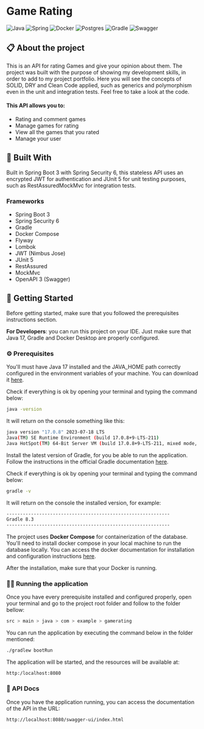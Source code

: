# Game Rating

![Java](https://img.shields.io/badge/java_17-%23ED8B00.svg?style=for-the-badge&logo=openjdk&logoColor=white)
![Spring](https://img.shields.io/badge/spring_boot_3-%236DB33F.svg?style=for-the-badge&logo=springboot&logoColor=white)
![Docker](https://img.shields.io/badge/docker_compose-%230db7ed.svg?style=for-the-badge&logo=docker&logoColor=white)
![Postgres](https://img.shields.io/badge/postgresql-%23316192.svg?style=for-the-badge&logo=postgresql&logoColor=white)
![Gradle](https://img.shields.io/badge/Gradle-02303A.svg?style=for-the-badge&logo=Gradle&logoColor=white)
![Swagger](https://img.shields.io/badge/-Swagger-%23Clojure?style=for-the-badge&logo=swagger&logoColor=white)

## 📋 About the project

This is an API for rating Games and give your opinion about them. The project was built with the purpose of showing my development skills, in order to add to my project portfolio.
Here you will see the concepts of SOLID, DRY and Clean Code applied, such as generics and polymorphism even in the unit and integration tests. Feel free to take a look at the code.

#### This API allows you to:

- Rating and comment games
- Manage games for rating
- View all the games that you rated
- Manage your user

## 🔨 Built With

Built in Spring Boot 3 with Spring Security 6, this stateless API uses an encrypted JWT for authentication and JUnit 5 for unit testing purposes, 
such as RestAssuredMockMvc for integration tests.

### Frameworks

- Spring Boot 3
- Spring Security 6
- Gradle
- Docker Compose
- Flyway
- Lombok
- JWT (Nimbus Jose)
- JUnit 5
- RestAssured
- MockMvc
- OpenAPI 3 (Swagger)

## 🚀 Getting Started

Before getting started, make sure that you followed the prerequisites instructions section.

**For Developers**: you can run this project on your IDE. 
Just make sure that Java 17, Gradle and Docker Desktop are properly configured.

### ⚙️ Prerequisites

You'll must have Java 17 installed and the JAVA_HOME path correctly configured in the environment variables of your machine.
You can download it [here](https://adoptium.net/temurin/releases/).

Check if everything is ok by opening your terminal and typing the command below:

```bash
java -version
```

It will return on the console something like this:

```bash
java version "17.0.8" 2023-07-18 LTS
Java(TM) SE Runtime Environment (build 17.0.8+9-LTS-211)
Java HotSpot(TM) 64-Bit Server VM (build 17.0.8+9-LTS-211, mixed mode, sharing)
```

Install the latest version of Gradle, for you be able to run the application. 
Follow the instructions in the official Gradle documentation [here](https://gradle.org/install/).

Check if everything is ok by opening your terminal and typing the command below:

```bash
gradle -v
```

It will return on the console the installed version, for example:

```bash
------------------------------------------------------------
Gradle 8.3
------------------------------------------------------------
```

The project uses **Docker Compose** for containerization of the database. You'll need to install docker compose in your local machine to run the database locally.
You can access the docker documentation for installation and configuration instructions [here](https://docs.docker.com/engine/install/).

After the installation, make sure that your Docker is running.

### 🏃‍♂️ Running the application

Once you have every prerequisite installed and configured properly, open your terminal and go to the project root folder and follow to the folder bellow: 

```bash
src > main > java > com > example > gamerating
```

You can run the application by executing the command below in the folder mentioned:

```bash
./gradlew bootRun
```

The application will be started, and the resources will be available at:

```
http:/localhost:8080
```

### 📃 API Docs

Once you have the application running, you can access the documentation of the API in the URL:

```
http://localhost:8080/swagger-ui/index.html
```
